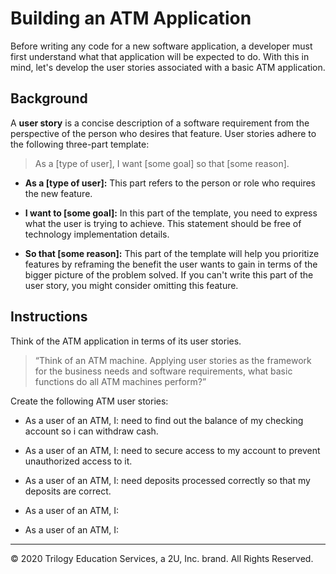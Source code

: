 # Building an ATM Application

Before writing any code for a new software application, a developer must first understand what that application will be expected to do. With this in mind, let's develop the user stories associated with a basic ATM application.

## Background

A **user story** is a concise description of a software requirement from the perspective of the person who desires that feature. User stories adhere to the following three-part template:

> As a [type of user], I want [some goal] so that [some reason].

  * **As a [type of user]:** This part refers to the person or role who requires the new feature.

  * **I want to [some goal]:** In this part of the template, you need to express what the user is trying to achieve. This statement should be free of technology implementation details.

  * **So that [some reason]:** This part of the template will help you prioritize features by reframing the benefit the user wants to gain in terms of the bigger picture of the problem solved. If you can't write this part of the user story, you might consider omitting this feature.


## Instructions

Think of the ATM application in terms of its user stories.

> “Think of an ATM machine. Applying user stories as the framework for the business needs and software requirements, what basic functions do all ATM machines perform?”

Create the following ATM user stories:

* As a user of an ATM, I: need to find out the balance of my checking account so i can withdraw cash.

* As a user of an ATM, I: need to secure access to my account to prevent unauthorized access to it.

* As a user of an ATM, I: need deposits processed correctly so that my deposits are correct.

* As a user of an ATM, I:

* As a user of an ATM, I:

---

© 2020 Trilogy Education Services, a 2U, Inc. brand. All Rights Reserved.
